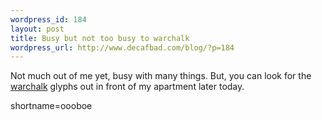 ```yaml
--- 
wordpress_id: 184
layout: post
title: Busy but not too busy to warchalk
wordpress_url: http://www.decafbad.com/blog/?p=184
---
```

<p>Not much out of me yet, busy with many things.  But, you can look for the <a href="http://www.blackbeltjones.com/warchalking/">warchalk</a> glyphs out in front of my apartment later today.</p>
<!--more-->
shortname=oooboe
